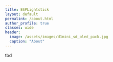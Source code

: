 ```yaml
---
title: ESPLightstick
layout: default
permalink: /about.html
author_profile: true
classes: wide
header:
  image: /assets/images/d1mini_sd_oled_pack.jpg
  caption: "About"
---
```


tbd

